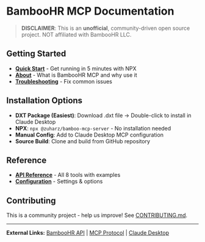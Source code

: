 # BambooHR MCP Documentation

> **DISCLAIMER**: This is an **unofficial**, community-driven open source project. NOT affiliated with BambooHR LLC.

## Getting Started

- **[Quick Start](tutorials/quickstart.md)** - Get running in 5 minutes with NPX
- **[About](explanation/about.md)** - What is BambooHR MCP and why use it
- **[Troubleshooting](how-to-guides/troubleshooting.md)** - Fix common issues

## Installation Options

- **DXT Package (Easiest)**: Download .dxt file → Double-click to install in Claude Desktop
- **NPX**: `npx @zuharz/bamboo-mcp-server` - No installation needed
- **Manual Config**: Add to Claude Desktop MCP configuration
- **Source Build**: Clone and build from GitHub repository

## Reference

- **[API Reference](reference/api.md)** - All 8 tools with examples
- **[Configuration](reference/configuration.md)** - Settings & options

## Contributing

This is a community project - help us improve! See [CONTRIBUTING.md](how-to-guides/CONTRIBUTING.md).

---

**External Links:** [BambooHR API](https://documentation.bamboohr.com/) | [MCP Protocol](https://modelcontextprotocol.io/) | [Claude Desktop](https://claude.ai/download)
